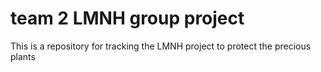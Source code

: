 # team 2 LMNH group project
This is a repository for tracking the LMNH project to protect the precious plants
